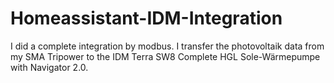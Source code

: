 # Homeassistant-IDM-Integration
I did a complete integration by modbus. I transfer the photovoltaik data from my SMA Tripower to the IDM Terra SW8 Complete HGL Sole-Wärmepumpe with Navigator 2.0.
